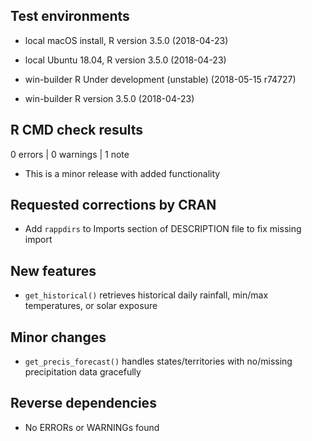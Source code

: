 
## Test environments

* local macOS install, R version 3.5.0 (2018-04-23)

* local Ubuntu 18.04, R version 3.5.0 (2018-04-23)

* win-builder R Under development (unstable) (2018-05-15 r74727)

* win-builder R version 3.5.0 (2018-04-23)

## R CMD check results

0 errors | 0 warnings | 1 note

* This is a minor release with added functionality

## Requested corrections by CRAN

- Add `rappdirs` to Imports section of DESCRIPTION file to fix missing import

## New features

- `get_historical()` retrieves historical daily rainfall, min/max temperatures,
or solar exposure

## Minor changes

- `get_precis_forecast()` handles states/territories with no/missing
precipitation data gracefully

## Reverse dependencies

* No ERRORs or WARNINGs found
